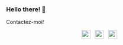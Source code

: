 ### Hello there! 👋

<!--
**MisterCof/MisterCof** is a ✨ _special_ ✨ repository because its `README.md` (this file) appears on your GitHub profile.

Here are some ideas to get you started:

- 🔭 I’m currently working on ...
- 🌱 I’m currently learning ...
- 👯 I’m looking to collaborate on ...
- 🤔 I’m looking for help with ...
- 💬 Ask me about ...
- 📫 How to reach me: ...
- ⚡ Fun fact: ...
-->

Contactez-moi!
<p align='center'>
  <a href="https://www.linkedin.com/in/christopher-pring-0101/"><img height="24" src="https://github.com/mistercof/mistercof/linkedin-icon.png?raw=true"></a>&nbsp;&nbsp;
  <a href="https://twitter.com/Chris_Pringle0101"><img height="24" src="https://github.com/mistercof/mistercof/blob/master/twitter_icon.png?raw=true"></a>&nbsp;&nbsp;
  <a href="mailto:pringchristopher@yahoo.fr"><img height="24" src="https://github.com/mistercof/mistercof/blob/master/mail-icon.png?raw=true"></a>
</p>
